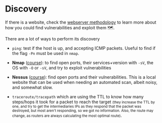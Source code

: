# Discovery

<div class="row row-cols-md-2"><div>

If there is a website, check the [webserver methodology](/_cybersecurity/exploitation/web/methodology.md) to learn more about how you could find vulnerabilities and exploit them 🗺️.

</div><div>

There are a lot of ways to perform its discovery 

* `ping`: test if the host is up, and accepting ICMP packets. Useful to find if the flag `-Pn` must be used in `nmap`.

* **Nmap** ([course](nmap/index.md)): to find open ports, their services+version with `-sV`, the OS with `-O` or `-sV`, and try to exploit vulnerabilities

* **Nessus** ([course](nessus/index.md)): find open ports and their vulnerabilities. This is a local website that can be used when needing an automated scan, albeit noisy, and somewhat slow.

* `traceroute/tracepath` which are using the TTL to know how many steps/hops it took for a packet to reach the target <small>(they increase the TTL by one, and try to get the intermediaries IPs as they respond that the packet was destroyed, but most aren't responding, so we got no information. Also, the route may change, as routers are always calculating the most optimal route)</small>.
</div></div>
